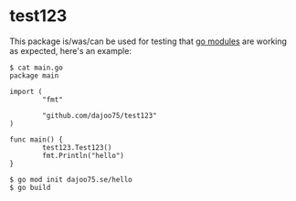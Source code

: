 # test123

This package is/was/can be used for testing that [go modules](https://blog.golang.org/using-go-modules) are working as expected, here's an example:

```
$ cat main.go
package main

import (
        "fmt"

        "github.com/dajoo75/test123"
)

func main() {
        test123.Test123()
        fmt.Println("hello")
}

$ go mod init dajoo75.se/hello
$ go build
```
